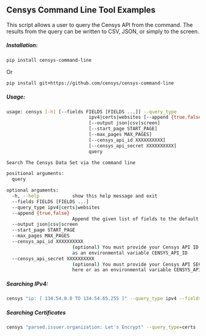 ## Censys Command Line Tool Examples

This script allows a user to query the Censys API from the command. The results from the query can be written to CSV, JSON, or simply to the screen.

##### Installation:
```bash
pip install censys-command-line
```

Or
```bash
pip install git+https://github.com/censys/censys-command-line
```

##### Usage:
```bash
usage: censys [-h] [--fields FIELDS [FIELDS ...]] --query_type
                              ipv4|certs|websites [--append {true,false}]
                              [--output json|csv|screen]
                              [--start_page START_PAGE]
                              [--max_pages MAX_PAGES]
                              [--censys_api_id XXXXXXXXXX]
                              [--censys_api_secret XXXXXXXXXX]
                              query

Search The Censys Data Set via the command line

positional arguments:
  query

optional arguments:
  -h, --help            show this help message and exit
  --fields FIELDS [FIELDS ...]
  --query_type ipv4|certs|websites
  --append {true,false}
                        Append the given list of fields to the default fields
  --output json|csv|screen
  --start_page START_PAGE
  --max_pages MAX_PAGES
  --censys_api_id XXXXXXXXXX
                        (optional) You must provide your Censys API ID here or
                        as an environmental variable CENSYS_API_ID
  --censys_api_secret XXXXXXXXXX
                        (optional) You must provide your Censys API SECRET
                        here or as an environmental variable CENSYS_API_SECRET

```

##### Searching IPv4:
```bash
censys "ip: [ 134.54.0.0 TO 134.54.65.255 ]" --query_type ipv4 --fields ip protocols --output json
```

##### Searching Certificates
```bash
censys "parsed.issuer.organization: Let's Encrypt" --query_type=certs
```